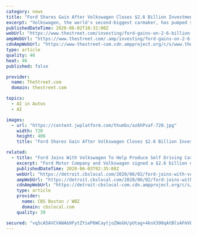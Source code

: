 ```yaml
---
category: news
title: "Ford Shares Gain After Volkswagen Closes $2.6 Billion Investment in Self-Driving Venture Argo AI"
excerpt: "Volkswagen, the world's second-biggest carmaker, has pumped $2.6 billion into Argo AI, a self-driving vehicle company it jointly owns with Ford."
publishedDateTime: 2020-06-02T10:32:00Z
webUrl: "https://www.thestreet.com/investing/ford-gains-on-2-6-billion-vw-investment-in-self-driving-jv"
ampWebUrl: "https://www.thestreet.com/.amp/investing/ford-gains-on-2-6-billion-vw-investment-in-self-driving-jv"
cdnAmpWebUrl: "https://www-thestreet-com.cdn.ampproject.org/c/s/www.thestreet.com/.amp/investing/ford-gains-on-2-6-billion-vw-investment-in-self-driving-jv"
type: article
quality: 46
heat: 46
published: false

provider:
  name: TheStreet.com
  domain: thestreet.com

topics:
  - AI in Autos
  - AI

images:
  - url: "https://content.jwplatform.com/thumbs/az6hPvaf-720.jpg"
    width: 720
    height: 406
    title: "Ford Shares Gain After Volkswagen Closes $2.6 Billion Investment in Self-Driving Venture Argo AI"

related:
  - title: "Ford Joins With Volkswagen To Help Produce Self Driving Car Deal"
    excerpt: "Ford Motor Company and Volkswagen signed a $2.6 billion deal to help produce a self-driving vehicle. The deal is in partnership with self-driving software company Argo AI. Ford’s autonomous division has been testing self-driving cars including at its Detroit plant."
    publishedDateTime: 2020-06-03T02:35:00Z
    webUrl: "https://detroit.cbslocal.com/2020/06/02/ford-joins-with-volkswagen-to-help-produce-self-driving-car-deal/"
    ampWebUrl: "https://detroit.cbslocal.com/2020/06/02/ford-joins-with-volkswagen-to-help-produce-self-driving-car-deal/amp/"
    cdnAmpWebUrl: "https://detroit-cbslocal-com.cdn.ampproject.org/c/s/detroit.cbslocal.com/2020/06/02/ford-joins-with-volkswagen-to-help-produce-self-driving-car-deal/amp/"
    type: article
    provider:
      name: CBS Boston / WBZ
      domain: cbslocal.com
    quality: 39

secured: "vq5cA5AVCVANAb9FytZYieP6WCaytjoZNeGH/pUtag+4knX390qAtBlsAFmVE+acvd6wc441UWuFkFFtFOo4fx/G2Qj9kHLcIXt/wdirfljMIlfRkrLIblsJpjmloovRHHdLzAiVgabupXXrMiCgyxiaDK2MI7S9r3uPx8fglu72mL3mTOw0axiVHmjxthN0x2eix5PHV9Zv1eqNUtbpgNcIlhK6ohV/6UFE0lrG/vr21k6P8GgA2hZpwYGGs1O0+2sXjlyyB70xo9l7lQrgz2Pcj58na6Fyjompo1TBWJT4HXWb58UKY1ELqqdGQveXNngftIffPudF/uyxGIc/W0rtPsbcUaflJ4IZWYmBBRWL5lKhEd5cFWnN9zTuF8sYBVjzRPj1JUXMeu9hmvcWa3yJ/z8Idcxk/jlhuQc1fOUtpPDXbMIWnYFLKz1UJsDewM2O7WcO2ppeDXQERlCXh/k+KKLNnPcLrb4oxKnSXaE=;vQwSC1GdvZI4AEZaK7suww=="
---
```


